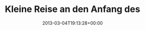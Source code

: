 ---
retweeted: false
source: <a href="http://termtter.org/" rel="nofollow">Termtter</a>
entities:
  hashtags: []
  symbols: []
  user_mentions: []
  urls:
  - url: http://t.co/5KcQGD6Ut9
    expanded_url: http://openresty.org
    display_url: openresty.org
    indices:
    - '42'
    - '64'
display_text_range:
- '0'
- '64'
favorite_count: '1'
id_str: '308656454850727936'
truncated: false
retweet_count: '1'
id: '308656454850727936'
possibly_sensitive: false
created_at: Mon Mar 04 19:13:28 +0000 2013
favorited: false
full_text: 'Kleine Reise an den Anfang des Internets:'
lang: de
quote_url: http://openresty.org
tags:
- pesos:twitter
date: '2013-03-04T19:13:28+00:00'
src: https://twitter.com/bascht/status/308656454850727936
original_url: https://twitter.com/bascht/status/308656454850727936
type: twitter_tweet
text: 'Kleine Reise an den Anfang des Internets:'
title: 'Kleine Reise an den Anfang des '

---
